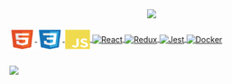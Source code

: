 <div align="center">
  <a href="https://github.com/iigorfelipe">
  <img height="180em" src="https://github-readme-stats.vercel.app/api?username=iigorfelipe&show_icons=true&theme=dark&include_all_commits=true&count_private=true"/>
<!--   <img src="https://github-readme-stats.vercel.app/api/top-langs/?username=iigorfelipe&layout=compact&langs_count=7&theme=dark"/> -->
</div>
<div style="display: inline_block"><br>
  <img align="center" alt="HTML" height="35" width="45" src="https://raw.githubusercontent.com/devicons/devicon/master/icons/html5/html5-original.svg">
  <img align="center" alt="CSS" height="35" width="45" src="https://raw.githubusercontent.com/devicons/devicon/master/icons/css3/css3-original.svg">
  <img align="center" alt="Js" height="35" width="45" src="https://raw.githubusercontent.com/devicons/devicon/master/icons/javascript/javascript-plain.svg">
  <img align="center" alt="React" height="40" width="50" src="https://cdn.jsdelivr.net/gh/devicons/devicon/icons/react/react-original-wordmark.svg">
  <img align="center" alt="Redux" height="35" width="45" src="https://cdn.jsdelivr.net/gh/devicons/devicon/icons/redux/redux-original.svg" />
  <img align="center" alt="Jest" height="35" width="45" src="https://cdn.jsdelivr.net/gh/devicons/devicon/icons/jest/jest-plain.svg" />
  <img align="center" alt="Docker" height="40" width="50" src="https://cdn.jsdelivr.net/gh/devicons/devicon/icons/docker/docker-plain-wordmark.svg" />
</div>
 
##
 
<div> 
  <a href="https://www.linkedin.com/in/igor-f-738660210/" target="_blank"><img src="https://img.shields.io/badge/-LinkedIn-%230077B5?style=for-the-badge&logo=linkedin&logoColor=white" target="_blank"></a>  
</div>
